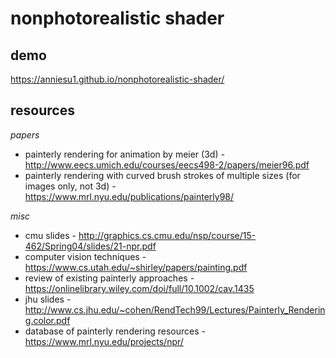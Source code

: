 # nonphotorealistic shader

## demo
https://anniesu1.github.io/nonphotorealistic-shader/

## resources
_papers_
- painterly rendering for animation by meier (3d) - http://www.eecs.umich.edu/courses/eecs498-2/papers/meier96.pdf
- painterly rendering with curved brush strokes of multiple sizes (for images only, not 3d) - https://www.mrl.nyu.edu/publications/painterly98/

_misc_
- cmu slides - http://graphics.cs.cmu.edu/nsp/course/15-462/Spring04/slides/21-npr.pdf
- computer vision techniques - https://www.cs.utah.edu/~shirley/papers/painting.pdf
- review of existing painterly approaches - https://onlinelibrary.wiley.com/doi/full/10.1002/cav.1435
- jhu slides - http://www.cs.jhu.edu/~cohen/RendTech99/Lectures/Painterly_Rendering.color.pdf
- database of painterly rendering resources - https://www.mrl.nyu.edu/projects/npr/

